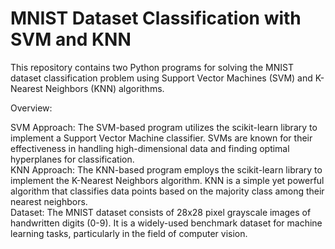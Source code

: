 <h1>MNIST Dataset Classification with SVM and KNN</h1>

This repository contains two Python programs for solving the MNIST dataset classification problem using Support Vector Machines (SVM) and K-Nearest Neighbors (KNN) algorithms.

Overview:

SVM Approach: The SVM-based program utilizes the scikit-learn library to implement a Support Vector Machine classifier. SVMs are known for their effectiveness in handling high-dimensional data and finding optimal hyperplanes for classification.
<br>
KNN Approach: The KNN-based program employs the scikit-learn library to implement the K-Nearest Neighbors algorithm. KNN is a simple yet powerful algorithm that classifies data points based on the majority class among their nearest neighbors.
<br>
Dataset:
The MNIST dataset consists of 28x28 pixel grayscale images of handwritten digits (0-9). It is a widely-used benchmark dataset for machine learning tasks, particularly in the field of computer vision.
